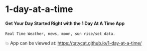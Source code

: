# 1-day-at-a-time
#### Get Your Day Started Right with the **1 Day At A Time** App
    Real Time Weather, news, moon, sun rise/set data.
:boom: App can be viewed at: https://tatycat.github.io/1-day-at-a-time/